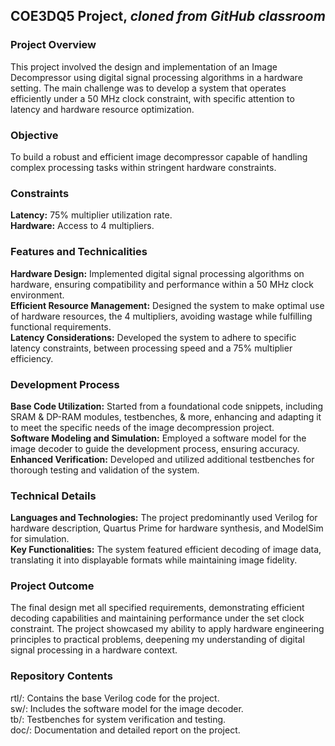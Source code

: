 ## COE3DQ5 Project, *cloned from GitHub classroom*

### Project Overview
This project involved the design and implementation of an Image Decompressor using digital signal processing algorithms in a hardware setting. The main challenge was to develop a system that operates efficiently under a 50 MHz clock constraint, with specific attention to latency and hardware resource optimization.

### Objective
To build a robust and efficient image decompressor capable of handling complex processing tasks within stringent hardware constraints.

### Constraints
**Latency:** 75% multiplier utilization rate.\
**Hardware:** Access to 4 multipliers.

### Features and Technicalities
**Hardware Design:** Implemented digital signal processing algorithms on hardware, ensuring compatibility and performance within a 50 MHz clock environment.\
**Efficient Resource Management:** Designed the system to make optimal use of hardware resources, the 4 multipliers, avoiding wastage while fulfilling functional requirements.\
**Latency Considerations:** Developed the system to adhere to specific latency constraints, between processing speed and a 75% multiplier efficiency.

### Development Process
**Base Code Utilization:** Started from a foundational code snippets, including SRAM & DP-RAM modules, testbenches, & more, enhancing and adapting it to meet the specific needs of the image decompression project.\
**Software Modeling and Simulation:** Employed a software model for the image decoder to guide the development process, ensuring accuracy.\
**Enhanced Verification:** Developed and utilized additional testbenches for thorough testing and validation of the system.

### Technical Details
**Languages and Technologies:** The project predominantly used Verilog for hardware description, Quartus Prime for hardware synthesis, and ModelSim for simulation.\
**Key Functionalities:** The system featured efficient decoding of image data, translating it into displayable formats while maintaining image fidelity.

### Project Outcome
The final design met all specified requirements, demonstrating efficient decoding capabilities and maintaining performance under the set clock constraint. The project showcased my ability to apply hardware engineering principles to practical problems, deepening my understanding of digital signal processing in a hardware context.

### Repository Contents
rtl/: Contains the base Verilog code for the project.\
sw/: Includes the software model for the image decoder.\
tb/: Testbenches for system verification and testing.\
doc/: Documentation and detailed report on the project.
